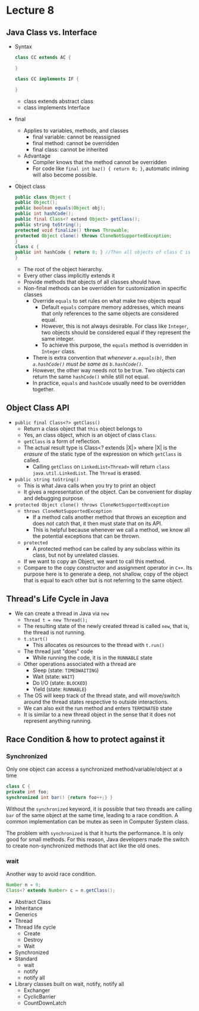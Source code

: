 # Lecture 8

## Java Class vs. Interface

* Syntax

  ```java
  class CC extends AC {

  }

  class CC implements IF {

  }
  ```

  * class extends abstract class
  * class implements Interface
* final
  * Applies to variables, methods, and classes
    * final variable: cannot be reassigned
    * final method: cannot be overridden
    * final class: cannot be inherited
  * Advantage
    * Compiler knows that the method cannot be overridden
    * For code like `final int baz() { return 0; }`, automatic inlining will also become possible.
* Object class

  ```java
  public class Object {
  public Object();
  public boolean equals(Object obj);
  public int hashCode();
  public final Class<? extend Object> getClass();
  public string toString();
  protected void finalize() throws Throwable;
  protected Object clone() throws CloneNotSupportedException;
  }
  class c {
  public int hashCode { return 0; } //Then all objects of class C is going to
  }

  ```

  * The root of the object hierarchy.
  * Every other class implicitly extends it
  * Provide methods that objects of all classes should have.
  * Non-final methods can be overridden for customization in specific classes
    * Override `equals` to set rules on what make two objects equal
      * Default `equals` compare memory addresses, which means that only references to the same objects are considered equal.
      * However, this is not always desirable. For class like `Integer`, two objects should be considered equal if they represent the same integer.
      * To achieve this purpose, the `equals` method is overridden in `Integer` class.
    * There is extra convention that *whenever `a.equals(b)`, then `a.hashCode()` must be same as `b.hashCode()`*.
    * However, the other way needs not to be true. Two objects can return the same `hashCode()` while still not equal.
    * In practice, `equals` and `hashCode` usually need to be overridden together.

## Object Class API

* `public final Class<?> getClass()`
  * Return a class object that `this` object belongs to
  * Yes, an class object, which is an object of class `Class`.
  * `getClass` is a form of reflection.
  * The actual result type is Class<? extends |X|> where |X| is the *erasure* of the static type of the expression on which `getClass` is called.
    * Calling `getClass` on `LinkedList<Thread>` will return `class java.util.LinkedList`. The `Thread` is erased.
* `public string toString()`
  * This is what Java calls when you try to print an object
  * It gives a representation of the object. Can be convenient for display and debugging purpose.
* `protected Object clone() throws CloneNotSupportedException`
  * `throws CloneNotSupportedException`
    * If a method calls another method that throws an exception and does not catch that, it then must state that on its API.
    * This is helpful because whenever we call a method, we know all the potential exceptions that can be thrown.
  * `protected`
    * A protected method can be called by any subclass within its class, but not by unrelated classes.
  * If we want to copy an Object, we want to call this method.
  * Compare to the copy constructor and assignment operator in `C++`. Its purpose here is to generate a deep, not shallow, copy of the object that is equal to each other but is not referring to the same object.

## Thread's Life Cycle in Java

* We can create a thread in Java via `new`
  * `Thread t = new Thread();`
  * The resulting state of the newly created thread is called `new`, that is, the thread is not running.
  * `t.start()`
    * This allocates os resources to the thread with `t.run()`
  * The thread just "does" code
    * While running the code, it is in the `RUNNABLE` state
  * Other operations associated with a thread are
    * Sleep (state: `TIMEDWAITING`)
    * Wait (state: `WAIT`)
    * Do I/O (state: `BLOCKED`)
    * Yield (state: `RUNNABLE`)
  * The OS will keep track of the thread state, and will move/switch around the thread states respective to outside interactions.
  * We can also exit the run method and enters `TERMINATED` state
  * It is similar to a new thread object in the sense that it does not represent anything running. 

## Race Condition & how to protect against it

### Synchronized

Only one object can access a synchronized method/variable/object at a time

```java
class C {
private int foo;
synchronized int bar() {return foo++;} }
```

Without the `synchronized` keyword, it is possible that two threads are calling `bar` of the same object at the same time, leading to a race condition. A common implementation can be mutex as seen in Computer System class.

The problem with `synchronized` is that it hurts the performance. It is only good for small methods. For this reason, Java developers made the switch to create non-synchronized methods that act like the old ones.

### wait

Another way to avoid race condition.


  ```java
  Number n = 0; 
  Class<? extends Number> c = n.getClass();
  ```

* Abstract Class
* Inheritance
* Generics
* Thread
* Thread life cycle
  * Create
  * Destroy
  * Wait
* Synchronized
* Standard
  * wait
  * notify
  * notify all
* Library classes built on wait, notify, notify all
  * Exchanger
  * CyclicBarrier
  * CountDownLatch
